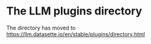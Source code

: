 # The LLM plugins directory

The directory has moved to https://llm.datasette.io/en/stable/plugins/directory.html
